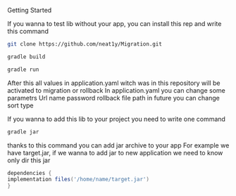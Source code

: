 
Getting Started


If you wanna to test lib without your app, you can install this rep 
and write this command 
```bash
git clone https://github.com/neat1y/Migration.git

gradle build

gradle run
```
After this all values in application.yaml 
witch was in this repository will be activated to migration or rollback
In application.yaml you can change some parametrs
Url name password rollback file path in future you can change sort type

If you wanna to add this lib to your project you need to write one command

```bash
gradle jar
```
thanks to this command you can add jar archive to your app
For example we have target.jar, if we wanna to add jar to new application
we need to know only dir this jar
```gradle
dependencies {
implementation files('/home/name/target.jar')
}
```

